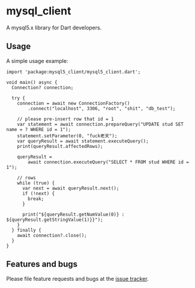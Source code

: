 # mysql_client

A mysql5.x library for Dart developers.

## Usage

A simple usage example:

    import 'package:mysql5_client/mysql5_client.dart';

    void main() async {
      Connection? connection;

      try {
        connection = await new ConnectionFactory()
            .connect("localhost", 3306, "root", "shit", "db_test");

        // please pre-insert row that id = 1
        var statement = await connection.prepareQuery("UPDATE stud SET name = ? WHERE id = 1");
        statement.setParameter(0, "fuck老天");
        var queryResult = await statement.executeQuery();
        print(queryResult.affectedRows);

        queryResult =
            await connection.executeQuery("SELECT * FROM stud WHERE id = 1");

        // rows
        while (true) {
          var next = await queryResult.next();
          if (!next) {
            break;
          }

          print("${queryResult.getNumValue(0)} : ${queryResult.getStringValue(1)}}");
        }
      } finally {
        await connection?.close();
      }
    }

## Features and bugs

Please file feature requests and bugs at the [issue tracker][tracker].

[tracker]: https://github.com/Silentdoer/mysql5_client/issues

